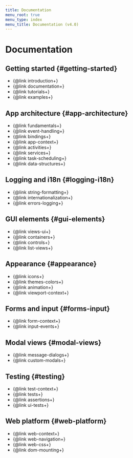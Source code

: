 ```yaml
---
title: Documentation
menu_root: true
menu_type: index
menu_title: Documentation (v4.0)
---
```


# Documentation

## Getting started {#getting-started}

- {@link introduction+}
- {@link documentation+}
- {@link tutorials+}
- {@link examples+}

## App architecture {#app-architecture}

- {@link fundamentals+}
- {@link event-handling+}
- {@link bindings+}
- {@link app-context+}
- {@link activities+}
- {@link services+}
- {@link task-scheduling+}
- {@link data-structures+}

## Logging and i18n {#logging-i18n}

- {@link string-formatting+}
- {@link internationalization+}
- {@link errors-logging+}

## GUI elements {#gui-elements}

- {@link views-ui+}
- {@link containers+}
- {@link controls+}
- {@link list-views+}

## Appearance {#appearance}

- {@link icons+}
- {@link themes-colors+}
- {@link animation+}
- {@link viewport-context+}

## Forms and input {#forms-input}

- {@link form-context+}
- {@link input-events+}

## Modal views {#modal-views}

- {@link message-dialogs+}
- {@link custom-modals+}

## Testing {#testing}

- {@link test-context+}
- {@link tests+}
- {@link assertions+}
- {@link ui-tests+}

## Web platform {#web-platform}

- {@link web-context+}
- {@link web-navigation+}
- {@link web-css+}
- {@link dom-mounting+}
